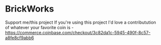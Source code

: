# BrickWorks
Support me/this project
If you're using this project I'd love a contributution of whatever your favorite coin is - https://commerce.coinbase.com/checkout/3c82da1c-5945-490f-8c57-a8fe8cf9abb6
